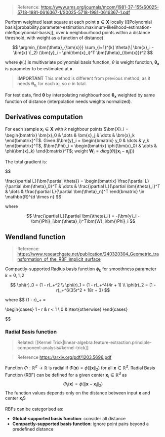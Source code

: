 
> Reference: https://www.ams.org/journals/mcom/1981-37-155/S0025-5718-1981-0616367-1/S0025-5718-1981-0616367-1.pdf

Perform weighted least square at each point $\bm{x} \in \bm{X}$ locally ([[Polynomial basis|probability.parameter-estimation.maximum-likelihood-estimation-mle#polynomial-basis]], over $k$ neighbourhood points within a distance threshold, with weight as a function of distance).

$$
\argmin_{\bm{\theta}_{\bm{x}}} \sum_{i=1}^{k} \theta(\| \bm{x}_i - \bm{x} \|_2) (\bm{y}_i - \phi(\bm{x}_i)^T \bm{\theta}_{\bm{x}})^2
$$

where $\phi(.)$ is multivariate polynomial basis function, $\theta$ is weight function, $\bm{\theta}_{\bm{x}}$ is parameter to be estimated at $\bm{x}$

> **IMPORTANT** This method is different from previous method, as it needs $\bm{\theta}_{\bm{x}_i}$ for each $\bm{x}_i$, so $n$ in total.

For test data, find $\bm{\theta}$ by interpolating neighbourhood $\bm{\theta}_{\bm{x}}$ weighted by same function of distance (interpolation needs weights normalized).

## Derivatives computation

For each sample $\bm{x}_i \in \bm{X}$ with $k$ neighbour points $\bm{X}_i = \begin{bmatrix} \bm{x}_0 & \dots & \bm{x}_j & \dots & \bm{x}_k \end{bmatrix}^T$. Given $\bm{y}_i = \begin{bmatrix} y_0 & \dots & y_k \end{bmatrix}^T$, $\bm{\Phi}_i = \begin{bmatrix} \phi(\bm{x}_0) & \dots & \phi(\bm{x}_k) \end{bmatrix}^T$; weight $\bm{W}_i = diag(\theta(\|\bm{x}_i - \bm{x}_j\|))$

The total gradient is:

$$

\frac{\partial L}{\bm{\partial \theta}} = \begin{bmatrix} \frac{\partial L}{\partial \bm{\theta}_0}^T & \dots & \frac{\partial L}{\partial \bm{\theta}_i}^T & \dots & \frac{\partial L}{\partial \bm{\theta}_n}^T \end{bmatrix} \in \mathbb{R}^{d \times n}
$$

where 

$$
\frac{\partial L}{\partial \bm{\theta}_i} = -(\bm{y}_i - \bm{\Phi}_i\bm{\theta}_i)^T\bm{W}_i\bm{\Phi}_i
$$

## Wendland function
> Reference: https://www.researchgate.net/publication/240320304_Geometric_transformation_of_the_RBF_implicit_surface

Compactly-supported Radius basis function $\phi_k$ for smoothness parameter $k=0,1,2$

$$
\phi(r)_0 = (1 - r)_+^2 \\
\phi(r)_1 = (1 - r)_+^4(4r + 1) \\
\phi(r)_2 = (1 - r)_+^6(35r^2 + 18r + 3)
$$

where
$$
(1 - r)_+ =

\begin{cases}
1 - r & r < 1 \\
0     & \text{otherwise}
\end{cases}

$$

### Radial Basis function
> Related: [[Kernel Trick|linear-algebra.feature-extraction.principle-component-analysis#kernel-trick]]

> Reference https://arxiv.org/pdf/1203.5696.pdf

Function $\Phi: \mathbb{R}^d \rightarrow \mathbb{R}$ is radial if $\Phi(\bm{x}) = \phi(\|\bm{x}\|_2)$ for all $\bm{x} \in \mathbb{R}^d$. Radial Basis Function (RBF) can be defined for a given center $\bm{x}_i \in \mathbb{R}^d$ as
$$
\Phi_i(\bm{x}) = \phi(\| \bm{x} - \bm{x}_i \|_2)
$$
The function values depends only on the distance between input $\bm{x}$ and center $\bm{x}_i$S


RBFs can be categorised as:

- **Global-supported basis function**: consider all distance
- **Compactly-supported basis function**: ignore point pairs beyond a predefined distance
